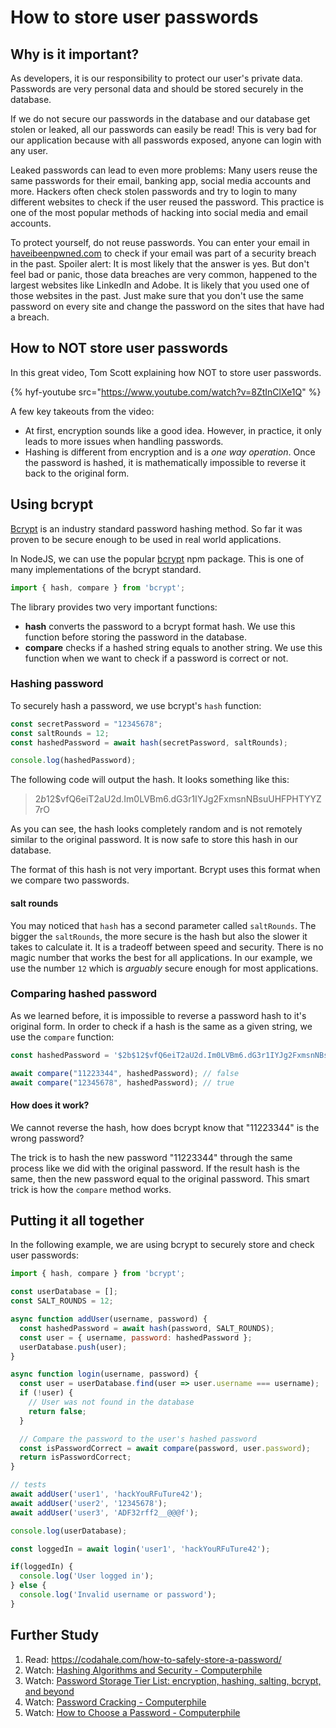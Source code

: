 # How to store user passwords

## Why is it important?
As developers, it is our responsibility to protect our user's private data. Passwords are very personal data and should be stored securely in the database. 

If we do not secure our passwords in the database and our database get stolen or leaked, all our passwords can easily be read! This is very bad for our application because with all passwords exposed, anyone can login with any user.

Leaked passwords can lead to even more problems: Many users reuse the same passwords for their email, banking app, social media accounts and more. Hackers often check stolen passwords and try to login to many different websites to check if the user reused the password. This practice is one of the most popular methods of hacking into social media and email accounts.

To protect yourself, do not reuse passwords. You can enter your email in [haveibeenpwned.com](https://haveibeenpwned.com/) to check if your email was part of a security breach in the past. Spoiler alert: It is most likely that the answer is yes. But don't feel bad or panic, those data breaches are very common, happened to the largest websites like LinkedIn and Adobe. It is likely that you used one of those websites in the past. Just make sure that you don't use the same password on every site and change the password on the sites that have had a breach.

## How to NOT store user passwords

In this great video, Tom Scott explaining how NOT to store user passwords. 

{% hyf-youtube src="https://www.youtube.com/watch?v=8ZtInClXe1Q" %}

A few key takeouts from the video:
* At first, encryption sounds like a good idea. However, in practice, it only leads to more issues when handling passwords.
* Hashing is different from encryption and is a _one way operation_. Once the password is hashed, it is mathematically impossible to reverse it back to the original form. 

## Using bcrypt
[Bcrypt](https://en.wikipedia.org/wiki/Bcrypt) is an industry standard password hashing method. So far it was proven to be secure enough to be used in real world applications. 

In NodeJS, we can use the popular [bcrypt](https://www.npmjs.com/package/bcrypt) npm package. This is one of many implementations of the bcrypt standard.

```javascript
import { hash, compare } from 'bcrypt';
```

The library provides two very important functions:
* **hash** converts the password to a bcrypt format hash. We use this function before storing the password in the database.
* **compare** checks if a hashed string equals to another string. We use this function when we want to check if a password is correct or not.

### Hashing password
 
To securely hash a password, we use bcrypt's `hash` function:

```javascript
const secretPassword = "12345678";
const saltRounds = 12;
const hashedPassword = await hash(secretPassword, saltRounds);

console.log(hashedPassword);
```

The following code will output the hash. It looks something like this:
> $2b$12$vfQ6eiT2aU2d.Im0LVBm6.dG3r1IYJg2FxmsnNBsuUHFPHTYYZ7rO

As you can see, the hash looks completely random and is not remotely similar to the original password. It is now safe to store this hash in our database.

The format of this hash is not very important. Bcrypt uses this format when we compare two passwords. 

#### salt rounds
You may noticed that `hash` has a second parameter called `saltRounds`. The bigger the `saltRounds`, the more secure is the hash but also the slower it takes to calculate it. It is a tradeoff between speed and security. There is no magic number that works the best for all applications. In our example, we use the number `12` which is *arguably* secure enough for most applications.

### Comparing hashed password
As we learned before, it is impossible to reverse a password hash to it's original form. In order to check if a hash is the same as a given string, we use the `compare` function:

```javascript
const hashedPassword = '$2b$12$vfQ6eiT2aU2d.Im0LVBm6.dG3r1IYJg2FxmsnNBsuUHFPHTYYZ7rO';

await compare("11223344", hashedPassword); // false
await compare("12345678", hashedPassword); // true
```

#### How does it work?
We cannot reverse the hash, how does bcrypt know that "11223344" is the wrong password? 

The trick is to hash the new password "11223344" through the same process like we did with the original password. If the result hash is the same, then the new password equal to the original password. This smart trick is how the `compare` method works.

## Putting it all together
In the following example, we are using bcrypt to securely store and check user passwords:

```javascript
import { hash, compare } from 'bcrypt';

const userDatabase = [];
const SALT_ROUNDS = 12;

async function addUser(username, password) {
  const hashedPassword = await hash(password, SALT_ROUNDS);
  const user = { username, password: hashedPassword };
  userDatabase.push(user);
}

async function login(username, password) {
  const user = userDatabase.find(user => user.username === username);
  if (!user) {
    // User was not found in the database
    return false;
  }

  // Compare the password to the user's hashed password
  const isPasswordCorrect = await compare(password, user.password);
  return isPasswordCorrect;
}

// tests
await addUser('user1', 'hackYouRFuTure42');
await addUser('user2', '12345678');
await addUser('user3', 'ADF32rff2__@@@f');

console.log(userDatabase);

const loggedIn = await login('user1', 'hackYouRFuTure42');

if(loggedIn) {
  console.log('User logged in');
} else {
  console.log('Invalid username or password');
}
```

## Further Study

1. Read: https://codahale.com/how-to-safely-store-a-password/
1. Watch: [Hashing Algorithms and Security - Computerphile](https://www.youtube.com/watch?v=b4b8ktEV4Bg)
1. Watch: [Password Storage Tier List: encryption, hashing, salting, bcrypt, and beyond](https://www.youtube.com/watch?v=qgpsIBLvrGY)
1. Watch: [Password Cracking - Computerphile](https://www.youtube.com/watch?v=7U-RbOKanYs)
1. Watch: [ How to Choose a Password - Computerphile](https://www.youtube.com/watch?v=3NjQ9b3pgIg)

